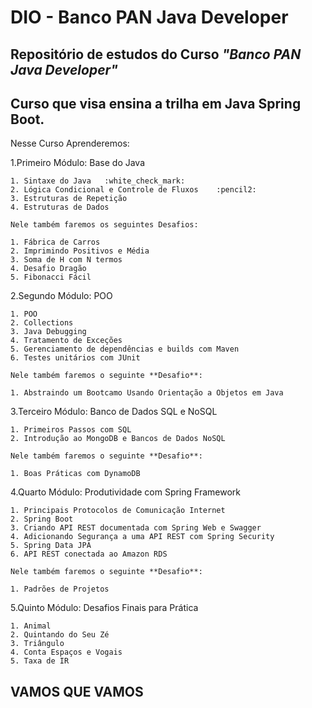 # DIO - Banco PAN Java Developer

## Repositório de estudos do Curso *"Banco PAN Java Developer"*

## Curso que visa ensina a trilha em **Java Spring Boot**.

Nesse Curso Aprenderemos:

1.Primeiro Módulo:  Base do Java

    1. Sintaxe do Java   :white_check_mark:
    2. Lógica Condicional e Controle de Fluxos    :pencil2:
    3. Estruturas de Repetição
    4. Estruturas de Dados

    Nele também faremos os seguintes Desafios:
    
    1. Fábrica de Carros
    2. Imprimindo Positivos e Média
    3. Soma de H com N termos
    4. Desafio Dragão
    5. Fibonacci Fácil

2.Segundo Módulo: POO

    1. POO
    2. Collections
    3. Java Debugging
    4. Tratamento de Exceções
    5. Gerenciamento de dependências e builds com Maven
    6. Testes unitários com JUnit

    Nele também faremos o seguinte **Desafio**:

    1. Abstraindo um Bootcamo Usando Orientação a Objetos em Java

3.Terceiro Módulo: Banco de Dados SQL e NoSQL

    1. Primeiros Passos com SQL
    2. Introdução ao MongoDB e Bancos de Dados NoSQL

    Nele também faremos o seguinte **Desafio**:

    1. Boas Práticas com DynamoDB

4.Quarto Módulo: Produtividade com Spring Framework

    1. Principais Protocolos de Comunicação Internet
    2. Spring Boot
    3. Criando API REST documentada com Spring Web e Swagger
    4. Adicionando Segurança a uma API REST com Spring Security
    5. Spring Data JPA
    6. API REST conectada ao Amazon RDS

    Nele também faremos o seguinte **Desafio**:

    1. Padrões de Projetos

5.Quinto Módulo: Desafios Finais para Prática
    
    1. Animal
    2. Quintando do Seu Zé
    3. Triângulo
    4. Conta Espaços e Vogais
    5. Taxa de IR


## VAMOS QUE VAMOS